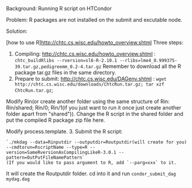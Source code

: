 
Background: 
  Running R script on HTCondor

Problem: 
  R packages are not installed on the submit and excutable node.

Solution:

  [how to use R]<http://chtc.cs.wisc.edu/howto_overview.shtml>
  Three steps:
  1. Compiling: http://chtc.cs.wisc.edu/howto_overview.shtml : `chtc_buildRlibs --rversion=sl6-R-2.10.1 --rlibs=lme4_0.999375-39.tar.gz,pedigreemm_0.2-4.tar.gz`
  Remember to download all the R package tar.gz files in the same directory.
  2. Prepare to submit: http://chtc.cs.wisc.edu/DAGenv.shtml : `wget http://chtc.cs.wisc.edu/downloads/ChtcRun.tar.gz; tar xzf ChtcRun.tar.gz`;

  Modify Rin(or create another folder using the same structure of Rin: Rin/shared; Rin/0; Rin/1(if you just want to run it once just create another folder apart from "shared")). Change the R script in the shared folder and put the compiled R package zip file here. 

  Modify process.template.
  3. Submit the R script:
	
    `./mkdag --data=Rinputdir --outputdir=Routputdir(will create for you) --cmdtorun=RscriptName --type=R --version=SameRversionAsCompilingLikeR-3.0.1 --pattern=OutPutFileNamePattern`
	(If you would like to pass argument to R, add `--parg=xxx` to it.
	
   It will create the Routputdir folder. cd into it and run   `condor_submit_dag mydag.dag`
	

